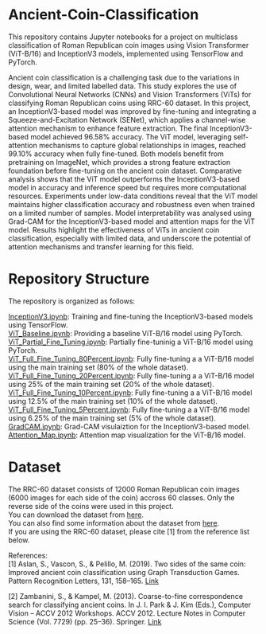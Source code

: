 # Ancient-Coin-Classification
This repository contains Jupyter notebooks for a project on multiclass classification of Roman Republican coin images using Vision Transformer (ViT-B/16) and InceptionV3 models, implemented using TensorFlow and PyTorch.  

  
Ancient coin classification is a challenging task due to the variations in design, wear, and limited labelled data. This study explores the use of Convolutional Neural Networks (CNNs) and Vision Transformers (ViTs) for classifying Roman Republican coins using RRC-60 dataset. In this project, an InceptionV3-based model was improved by fine-tuning and integrating a Squeeze-and-Excitation Network (SENet), which applies a channel-wise attention mechanism to enhance feature extraction. The final InceptionV3-based model achieved 96.58% accuracy. The ViT model, leveraging self-attention mechanisms to capture global relationships in images, reached 99.10% accuracy when fully fine-tuned. Both models benefit from pretraining on ImageNet, which provides a strong feature extraction foundation before fine-tuning on the ancient coin dataset. Comparative analysis shows that the ViT model outperforms the InceptionV3-based model in accuracy and inference speed but requires more computational resources. Experiments under low-data conditions reveal that the ViT model maintains higher classification accuracy and robustness even when trained on a limited number of samples. Model interpretability was analysed using Grad-CAM for the InceptionV3-based model and attention maps for the ViT model. Results highlight the effectiveness of ViTs in ancient coin classification, especially with limited data, and underscore the potential of attention mechanisms and transfer learning for this field.

# Repository Structure
The repository is organized as follows:

[InceptionV3.ipynb](https://github.com/AliSafaeii/Ancient-Coin-Classification/blob/main/InceptionV3.ipynb): Training and fine-tuning the InceptionV3-based models using TensorFlow.  
[ViT_Baseline.ipynb](https://github.com/AliSafaeii/Ancient-Coin-Classification/blob/main/ViT_Baseline.ipynb): Providing a baseline ViT-B/16 model using PyTorch.  
[ViT_Partial_Fine_Tuning.ipynb](https://github.com/AliSafaeii/Ancient-Coin-Classification/blob/main/ViT_Partial_Fine_Tuning.ipynb): Partially fine-tuninig a ViT-B/16 model using PyTorch.  
[ViT_Full_Fine_Tuning_80Percent.ipynb](https://github.com/AliSafaeii/Ancient-Coin-Classification/blob/main/ViT_Full_Fine_Tuning_80Percent.ipynb): Fully fine-tuning a a ViT-B/16 model using the main training set (80% of the whole dataset).  
[ViT_Full_Fine_Tuning_20Percent.ipynb](https://github.com/AliSafaeii/Ancient-Coin-Classification/blob/main/ViT_Full_Fine_Tuning_20Percent.ipynb): Fully fine-tuning a a ViT-B/16 model using 25% of the main training set (20% of the whole dataset).  
[ViT_Full_Fine_Tuning_10Percent.ipynb](https://github.com/AliSafaeii/Ancient-Coin-Classification/blob/main/ViT_Full_Fine_Tuning_10Percent.ipynb): Fully fine-tuning a a ViT-B/16 model using 12.5% of the main training set (10% of the whole dataset).  
[ViT_Full_Fine_Tuning_5Percent.ipynb](https://github.com/AliSafaeii/Ancient-Coin-Classification/blob/main/ViT_Full_Fine_Tuning_5Percent.ipynb): Fully fine-tuning a a ViT-B/16 model using 6.25% of the main training set (5% of the whole dataset).  
[GradCAM.ipynb](https://github.com/AliSafaeii/Ancient-Coin-Classification/blob/main/GradCAM.ipynb): Grad-CAM visulaiztion for the InceptionV3-based model.  
[Attention_Map.ipynb](https://github.com/AliSafaeii/Ancient-Coin-Classification/blob/main/Attention_Map.ipynb): Attention map visualization for the ViT-B/16 model.

# Dataset
The RRC-60 dataset consists of 12000 Roman Republican coin images (6000 images for each side of the coin) accross 60 classes. Only the reverse side of the coins were used in this project.  
You can download the dataset from [here](https://drive.google.com/file/d/1aG90R_09rUe1S0qXrs3cmFnLMm9jywMU/view?usp=sharing).  
You can also find some information about the dataset from [here](https://github.com/siinem/RRC-60).  
If you are using the RRC-60 dataset, please cite [1] from the reference list below.

References:  
[1] Aslan, S., Vascon, S., & Pelillo, M. (2019). Two sides of the same coin: Improved ancient coin classification using Graph Transduction Games. Pattern Recognition Letters, 131, 158–165. [Link](https://doi.org/10.1016/j.patrec.2019.12.007)  

  
[2] Zambanini, S., & Kampel, M. (2013). Coarse-to-fine correspondence search for classifying ancient coins. In J. I. Park & J. Kim (Eds.), Computer Vision – ACCV 2012 Workshops. ACCV 2012. Lecture Notes in Computer Science (Vol. 7729) (pp. 25–36). Springer. [Link](https://doi.org/10.1007/978-3-642-37484-5_3)  
